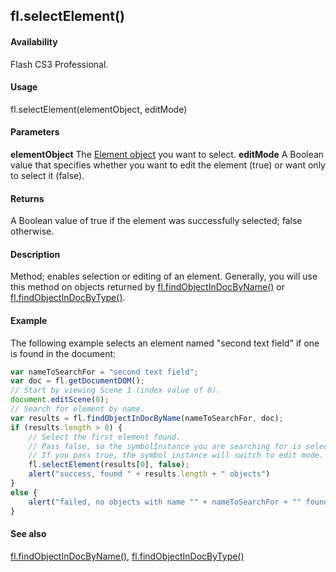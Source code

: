 ## fl.selectElement()

#### Availability

Flash CS3 Professional.

#### Usage

fl.selectElement(elementObject, editMode)

#### Parameters

**elementObject** The [Element object](../Element_object/element_summary.md) you want to select.
**editMode** A Boolean value that specifies whether you want to edit the element (true) or want only to select it (false).

#### Returns

A Boolean value of true if the element was successfully selected; false otherwise.

#### Description

Method; enables selection or editing of an element. Generally, you will use this method on objects returned by
[fl.findObjectInDocByName()](../flash_object_(fl)/fl27.md) or [fl.findObjectInDocByType()](../flash_object_(fl)/fl28.md).

#### Example

The following example selects an element named "second text field" if one is found in the document:
```javascript
var nameToSearchFor = "second text field";
var doc = fl.getDocumentDOM();
// Start by viewing Scene 1 (index value of 0).
document.editScene(0);
// Search for element by name.
var results = fl.findObjectInDocByName(nameToSearchFor, doc);
if (results.length > 0) {
    // Select the first element found.
    // Pass false, so the symbolInstance you are searching for is selected.
    // If you pass true, the symbol instance will switch to edit mode.
    fl.selectElement(results[0], false);
    alert("success, found " + results.length + " objects")
}
else {
    alert("failed, no objects with name "" + nameToSearchFor + "" found");
}
```
#### See also

[fl.findObjectInDocByName()](../flash_object_(fl)/fl27.md), [fl.findObjectInDocByType()](../flash_object_(fl)/fl28.md)
